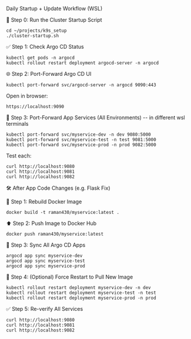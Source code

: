 Daily Startup + Update Workflow (WSL)

🧰 Step 0: Run the Cluster Startup Script
```
cd ~/projects/k9s_setup
./cluster-startup.sh
```
✅ Step 1: Check Argo CD Status
```
kubectl get pods -n argocd
kubectl rollout restart deployment argocd-server -n argocd
```
🌐 Step 2: Port-Forward Argo CD UI
```
kubectl port-forward svc/argocd-server -n argocd 9090:443
```
Open in browser:
```
https://localhost:9090
```
🧪 Step 3: Port-Forward App Services (All Environments) -- in different wsl terminals
```
kubectl port-forward svc/myservice-dev -n dev 9080:5000
kubectl port-forward svc/myservice-test -n test 9081:5000
kubectl port-forward svc/myservice-prod -n prod 9082:5000
```
Test each:
```
curl http://localhost:9080
curl http://localhost:9081
curl http://localhost:9082
```
🛠️ After App Code Changes (e.g. Flask Fix)

🚀 Step 1: Rebuild Docker Image
```
docker build -t raman430/myservice:latest .
```
⬆️ Step 2: Push Image to Docker Hub
```
docker push raman430/myservice:latest
```
🔄 Step 3: Sync All Argo CD Apps
```
argocd app sync myservice-dev
argocd app sync myservice-test
argocd app sync myservice-prod
```
🔁 Step 4: (Optional) Force Restart to Pull New Image
```
kubectl rollout restart deployment myservice-dev -n dev
kubectl rollout restart deployment myservice-test -n test
kubectl rollout restart deployment myservice-prod -n prod
```
✅ Step 5: Re-verify All Services
```
curl http://localhost:9080
curl http://localhost:9081
curl http://localhost:9082
```